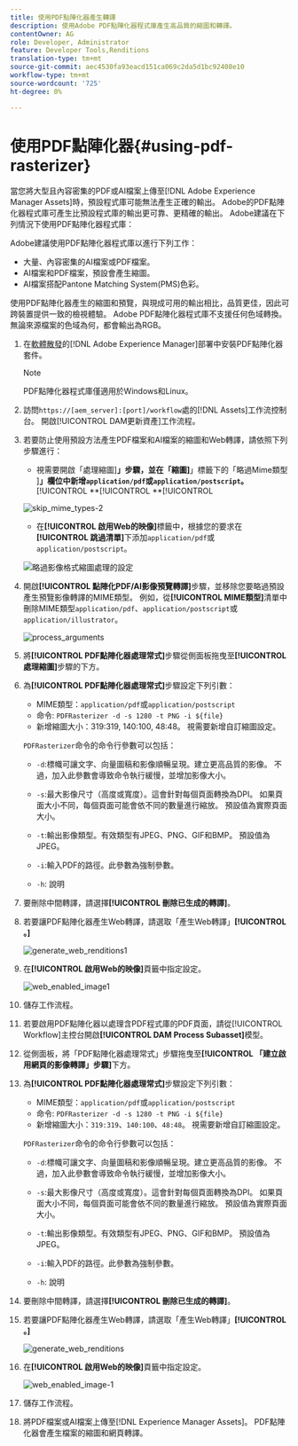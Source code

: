 ```yaml
---
title: 使用PDF點陣化器產生轉譯
description: 使用Adobe PDF點陣化器程式庫產生高品質的縮圖和轉譯。
contentOwner: AG
role: Developer, Administrator
feature: Developer Tools,Renditions
translation-type: tm+mt
source-git-commit: aec4530fa93eacd151ca069c2da5d1bc92408e10
workflow-type: tm+mt
source-wordcount: '725'
ht-degree: 0%

---
```



# 使用PDF點陣化器{#using-pdf-rasterizer}

當您將大型且內容密集的PDF或AI檔案上傳至[!DNL Adobe Experience Manager Assets]時，預設程式庫可能無法產生正確的輸出。 Adobe的PDF點陣化器程式庫可產生比預設程式庫的輸出更可靠、更精確的輸出。 Adobe建議在下列情況下使用PDF點陣化器程式庫：

Adobe建議使用PDF點陣化器程式庫以進行下列工作：

* 大量、內容密集的AI檔案或PDF檔案。
* AI檔案和PDF檔案，預設會產生縮圖。
* AI檔案搭配Pantone Matching System(PMS)色彩。

使用PDF點陣化器產生的縮圖和預覽，與現成可用的輸出相比，品質更佳，因此可跨裝置提供一致的檢視體驗。 Adobe PDF點陣化器程式庫不支援任何色域轉換。 無論來源檔案的色域為何，都會輸出為RGB。

1. 在[軟體散發](https://experience.adobe.com/#/downloads/content/software-distribution/en/aem.html?package=/content/software-distribution/en/details.html/content/dam/aem/public/adobe/packages/cq640/product/assets/aem-assets-pdf-rasterizer-pkg)的[!DNL Adobe Experience Manager]部署中安裝PDF點陣化器套件。

   >[!NOTE]
   >
   >PDF點陣化器程式庫僅適用於Windows和Linux。

1. 訪問`https://[aem_server]:[port]/workflow`處的[!DNL Assets]工作流控制台。 開啟[!UICONTROL DAM更新資產]工作流程。

1. 若要防止使用預設方法產生PDF檔案和AI檔案的縮圖和Web轉譯，請依照下列步驟進行：

   * 視需要開啟「處理縮圖&#x200B;]**」步驟，並在「縮圖]**」標籤下的「略過Mime類型&#x200B;]**」欄位中新增`application/pdf`或`application/postscript`。**[!UICONTROL **[!UICONTROL **[!UICONTROL 

   ![skip_mime_types-2](assets/skip_mime_types-2.png)

   * 在&#x200B;**[!UICONTROL 啟用Web的映像]**&#x200B;標籤中，根據您的要求在&#x200B;**[!UICONTROL 跳過清單]**&#x200B;下添加`application/pdf`或`application/postscript`。

   ![略過影像格式縮圖處理的設定](assets/web_enabled_imageskiplist.png)

1. 開啟&#x200B;**[!UICONTROL 點陣化PDF/AI影像預覽轉譯]**&#x200B;步驟，並移除您要略過預設產生預覽影像轉譯的MIME類型。 例如，從&#x200B;**[!UICONTROL MIME類型]**&#x200B;清單中刪除MIME類型`application/pdf`、`application/postscript`或`application/illustrator`。

   ![process_arguments](assets/process_arguments.png)

1. 將&#x200B;**[!UICONTROL PDF點陣化器處理常式]**&#x200B;步驟從側面板拖曳至&#x200B;**[!UICONTROL 處理縮圖]**&#x200B;步驟的下方。
1. 為&#x200B;**[!UICONTROL PDF點陣化器處理常式]**&#x200B;步驟設定下列引數：

   * MIME類型：`application/pdf`或`application/postscript`
   * 命令: `PDFRasterizer -d -s 1280 -t PNG -i ${file}`
   * 新增縮圖大小：319:319, 140:100, 48:48。 視需要新增自訂縮圖設定。

   `PDFRasterizer`命令的命令行參數可以包括：

   * `-d`:標幟可讓文字、向量圖稿和影像順暢呈現。建立更高品質的影像。 不過，加入此參數會導致命令執行緩慢，並增加影像大小。

   * `-s`:最大影像尺寸（高度或寬度）。這會針對每個頁面轉換為DPI。 如果頁面大小不同，每個頁面可能會依不同的數量進行縮放。 預設值為實際頁面大小。

   * `-t`:輸出影像類型。有效類型有JPEG、PNG、GIF和BMP。 預設值為JPEG。

   * `-i`:輸入PDF的路徑。此參數為強制參數。

   * `-h`: 說明


1. 要刪除中間轉譯，請選擇&#x200B;**[!UICONTROL 刪除已生成的轉譯]**。
1. 若要讓PDF點陣化器產生Web轉譯，請選取「產生Web轉譯」**[!UICONTROL 。]**

   ![generate_web_renditions1](assets/generate_web_renditions1.png)

1. 在&#x200B;**[!UICONTROL 啟用Web的映像]**&#x200B;頁籤中指定設定。

   ![web_enabled_image1](assets/web_enabled_image1.png)

1. 儲存工作流程。
1. 若要啟用PDF點陣化器以處理含PDF程式庫的PDF頁面，請從[!UICONTROL Workflow]主控台開啟&#x200B;**[!UICONTROL DAM Process Subasset]**&#x200B;模型。
1. 從側面板，將「PDF點陣化器處理常式」步驟拖曳至&#x200B;**[!UICONTROL 「建立啟用網頁的影像轉譯」步驟]**&#x200B;下方。
1. 為&#x200B;**[!UICONTROL PDF點陣化器處理常式]**&#x200B;步驟設定下列引數：

   * MIME類型：`application/pdf`或`application/postscript`
   * 命令: `PDFRasterizer -d -s 1280 -t PNG -i ${file}`
   * 新增縮圖大小：`319:319`、`140:100`、`48:48`。 視需要新增自訂縮圖設定。

   `PDFRasterizer`命令的命令行參數可以包括：

   * `-d`:標幟可讓文字、向量圖稿和影像順暢呈現。建立更高品質的影像。 不過，加入此參數會導致命令執行緩慢，並增加影像大小。

   * `-s`:最大影像尺寸（高度或寬度）。這會針對每個頁面轉換為DPI。 如果頁面大小不同，每個頁面可能會依不同的數量進行縮放。 預設值為實際頁面大小。

   * `-t`:輸出影像類型。有效類型有JPEG、PNG、GIF和BMP。 預設值為JPEG。

   * `-i`:輸入PDF的路徑。此參數為強制參數。

   * `-h`: 說明


1. 要刪除中間轉譯，請選擇&#x200B;**[!UICONTROL 刪除已生成的轉譯]**。
1. 若要讓PDF點陣化器產生Web轉譯，請選取「產生Web轉譯」**[!UICONTROL 。]**

   ![generate_web_renditions](assets/generate_web_renditions.png)

1. 在&#x200B;**[!UICONTROL 啟用Web的映像]**&#x200B;頁籤中指定設定。

   ![web_enabled_image-1](assets/web_enabled_image-1.png)

1. 儲存工作流程。
1. 將PDF檔案或AI檔案上傳至[!DNL Experience Manager Assets]。 PDF點陣化器會產生檔案的縮圖和網頁轉譯。
